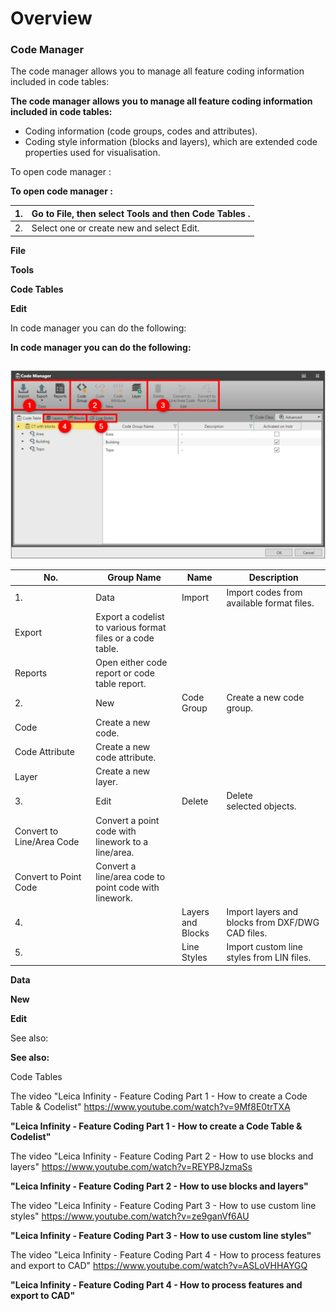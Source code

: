 # Overview

### Code Manager

The code manager allows you to manage all feature coding information included in code tables:

**The code manager allows you to manage all feature coding information included in code tables:**

- Coding information (code groups, codes and attributes).
- Coding style information (blocks and layers), which are extended code properties used for visualisation.

To open code manager :

**To open code manager :**

| 1. | Go to File, then select Tools and then Code Tables . |
| --- | --- |
| 2. | Select one or create new and select Edit. |

**File**

**Tools**

**Code Tables**

**Edit**

In code manager you can do the following:

**In code manager you can do the following:**

|  |  |
| --- | --- |

![Image](graphics/00810777.jpg)

| No. | Group Name | Name | Description |
| --- | --- | --- | --- |
| 1. | Data | Import | Import codes from available format files. |
| Export | Export a codelist to various format files or a code table. |
| Reports | Open either code report or code table report. |
| 2. | New | Code Group | Create a new code group. |
| Code | Create a new code. |
| Code Attribute | Create a new code attribute. |
| Layer | Create a new layer. |
| 3. | Edit | Delete | Delete selected objects. |
| Convert to Line/Area Code | Convert a point code with linework to a line/area. |
| Convert to Point Code | Convert a line/area code to point code with linework. |
| 4. |  | Layers and Blocks | Import layers and blocks from DXF/DWG CAD files. |
| 5. |  | Line Styles | Import custom line styles from LIN files. |

**Data**

**New**

**Edit**

See also:

**See also:**

Code Tables

The video "Leica Infinity - Feature Coding Part 1 - How to create a Code Table & Codelist" https://www.youtube.com/watch?v=9Mf8E0trTXA

**"Leica Infinity - Feature Coding Part 1 - How to create a Code Table & Codelist"**

The video "Leica Infinity - Feature Coding Part 2 - How to use blocks and layers" https://www.youtube.com/watch?v=REYP8JzmaSs

**"Leica Infinity - Feature Coding Part 2 - How to use blocks and layers"**

The video "Leica Infinity - Feature Coding Part 3 - How to use custom line styles" https://www.youtube.com/watch?v=ze9ganVf6AU

**"Leica Infinity - Feature Coding Part 3 - How to use custom line styles"**

The video "Leica Infinity - Feature Coding Part 4 - How to process features and export to CAD" https://www.youtube.com/watch?v=ASLoVHHAYGQ

**"Leica Infinity - Feature Coding Part 4 - How to process features and export to CAD"**

